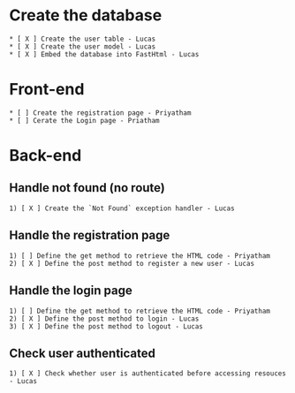 # Create the database
    * [ X ] Create the user table - Lucas
    * [ X ] Create the user model - Lucas
    * [ X ] Embed the database into FastHtml - Lucas

# Front-end
    * [ ] Create the registration page - Priyatham
    * [ ] Cerate the Login page - Priatham

# Back-end
## Handle not found (no route)
    1) [ X ] Create the `Not Found` exception handler - Lucas

## Handle the registration page
    1) [ ] Define the get method to retrieve the HTML code - Priyatham
    2) [ X ] Define the post method to register a new user - Lucas

## Handle the login page
    1) [ ] Define the get method to retrieve the HTML code - Priyatham
    2) [ X ] Define the post method to login - Lucas
    3) [ X ] Define the post method to logout - Lucas

## Check user authenticated
    1) [ X ] Check whether user is authenticated before accessing resouces - Lucas